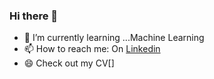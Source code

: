 ### Hi there 👋

<!--
**devtechnocode/devtechnocode** is a ✨ _special_ ✨ repository because its `README.md` (this file) appears on your GitHub profile.

Here are some ideas to get you started: -->


- 🌱 I’m currently learning ...Machine Learning
- 📫 How to reach me: On [Linkedin](https://www.linkedin.com/in/anand-patel-98204a199/)
- 😄 Check out my CV[]

